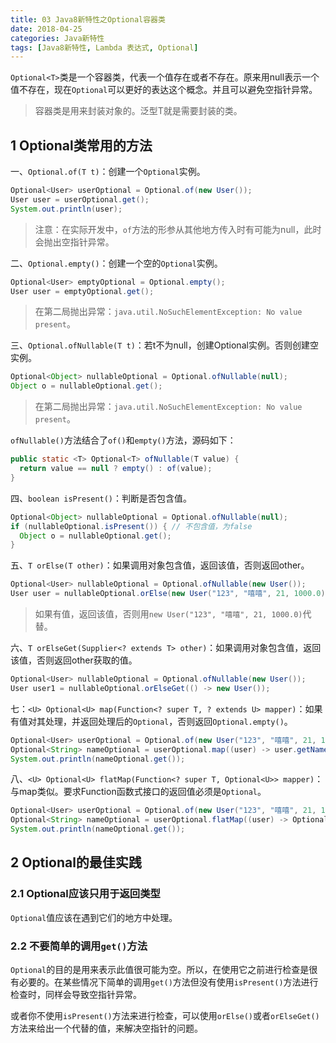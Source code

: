 ```yaml
---
title: 03 Java8新特性之Optional容器类
date: 2018-04-25
categories: Java新特性
tags: [Java8新特性, Lambda 表达式, Optional]
---
```


`Optional<T>`类是一个容器类，代表一个值存在或者不存在。原来用null表示一个值不存在，现在`Optional`可以更好的表达这个概念。并且可以避免空指针异常。

> 容器类是用来封装对象的。泛型T就是需要封装的类。

<!-- more -->

## 1 Optional类常用的方法

一、`Optional.of(T t)`：创建一个`Optional`实例。

```java
Optional<User> userOptional = Optional.of(new User());
User user = userOptional.get();
System.out.println(user);
```

> 注意：在实际开发中，`of`方法的形参从其他地方传入时有可能为null，此时会抛出空指针异常。

二、`Optional.empty()`：创建一个空的`Optional`实例。

```java
Optional<User> emptyOptional = Optional.empty();
User user = emptyOptional.get();
```

> 在第二局抛出异常：`java.util.NoSuchElementException: No value present`。

三、`Optional.ofNullable(T t)`：若t不为null，创建Optional实例。否则创建空实例。

```java
Optional<Object> nullableOptional = Optional.ofNullable(null);
Object o = nullableOptional.get();
```

> 在第二局抛出异常：`java.util.NoSuchElementException: No value present`。

`ofNullable()`方法结合了`of()`和`empty()`方法，源码如下：

```java
public static <T> Optional<T> ofNullable(T value) {
  return value == null ? empty() : of(value);
}
```

四、`boolean isPresent()`：判断是否包含值。

```java
Optional<Object> nullableOptional = Optional.ofNullable(null);
if (nullableOptional.isPresent()) { // 不包含值，为false
  Object o = nullableOptional.get();
}
```

五、`T orElse(T other)`：如果调用对象包含值，返回该值，否则返回other。

```java
Optional<User> nullableOptional = Optional.ofNullable(new User());
User user = nullableOptional.orElse(new User("123", "嘻嘻", 21, 1000.0));
```

> 如果有值，返回该值，否则用`new User("123", "嘻嘻", 21, 1000.0)`代替。

六、`T orElseGet(Supplier<? extends T> other)`：如果调用对象包含值，返回该值，否则返回other获取的值。

```java
Optional<User> nullableOptional = Optional.ofNullable(new User());
User user1 = nullableOptional.orElseGet(() -> new User());
```

七：`<U> Optional<U> map(Function<? super T, ? extends U> mapper)`：如果有值对其处理，并返回处理后的`Optional`，否则返回`Optional.empty()`。

```java
Optional<User> userOptional = Optional.of(new User("123", "嘻嘻", 21, 1000.0));
Optional<String> nameOptional = userOptional.map((user) -> user.getName());
System.out.println(nameOptional.get());
```

八、`<U> Optional<U> flatMap(Function<? super T, Optional<U>> mapper)`：与map类似。要求Function函数式接口的返回值必须是`Optional`。

```java
Optional<User> userOptional = Optional.of(new User("123", "嘻嘻", 21, 1000.0));
Optional<String> nameOptional = userOptional.flatMap((user) -> Optional.of(user.getName()));
System.out.println(nameOptional.get());
```

## 2 Optional的最佳实践

### 2.1 Optional应该只用于返回类型

`Optional`值应该在遇到它们的地方中处理。

### 2.2 不要简单的调用`get()`方法

`Optional`的目的是用来表示此值很可能为空。所以，在使用它之前进行检查是很有必要的。在某些情况下简单的调用`get()`方法但没有使用`isPresent()`方法进行检查时，同样会导致空指针异常。

或者你不使用`isPresent()`方法来进行检查，可以使用`orElse()`或者`orElseGet()`方法来给出一个代替的值，来解决空指针的问题。